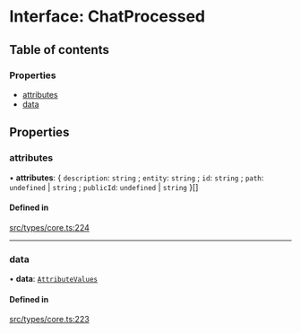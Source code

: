 # Interface: ChatProcessed

## Table of contents

### Properties

- [attributes](../wiki/ChatProcessed#attributes)
- [data](../wiki/ChatProcessed#data)

## Properties

### attributes

• **attributes**: \{ `description`: `string` ; `entity`: `string` ; `id`: `string` ; `path`: `undefined` \| `string` ; `publicId`: `undefined` \| `string`  }[]

#### Defined in

[src/types/core.ts:224](https://github.com/decisively-io/interview-sdk/blob/7ff582e2e1b882fdedb5de2863fed60488554378/src/types/core.ts#L224)

___

### data

• **data**: [`AttributeValues`](../wiki/Exports#attributevalues)

#### Defined in

[src/types/core.ts:223](https://github.com/decisively-io/interview-sdk/blob/7ff582e2e1b882fdedb5de2863fed60488554378/src/types/core.ts#L223)
